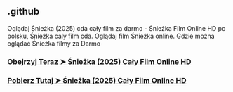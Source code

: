 ## .github

Oglądaj Śnieżka (2025) cda cały film za darmo - Śnieżka Film Online HD po polsku, Śnieżka caly film cda. Oglądaj film Śnieżka online. Gdzie można oglądać Śnieżka filmy za Darmo

### [Obejrzyj Teraz ➤ Śnieżka (2025) Cały Film Online HD](https://watching4khdmovies.blogspot.com/2025/03/snow-white.html)

### [Pobierz Tutaj ➤ Śnieżka (2025) Cały Film Online HD](https://watching4khdmovies.blogspot.com/2025/03/snow-white.html)
